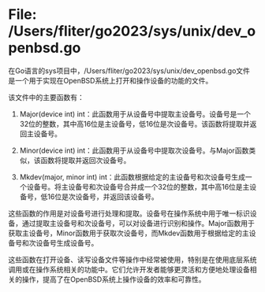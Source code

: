 # File: /Users/fliter/go2023/sys/unix/dev_openbsd.go

在Go语言的sys项目中，/Users/fliter/go2023/sys/unix/dev_openbsd.go文件是一个用于实现在OpenBSD系统上打开和操作设备的功能的文件。

该文件中的主要函数有：

1. Major(device int) int：此函数用于从设备号中提取主设备号。设备号是一个32位的整数，其中高16位是主设备号，低16位是次设备号。该函数将提取并返回主设备号。

2. Minor(device int) int：此函数用于从设备号中提取次设备号。与Major函数类似，该函数将提取并返回次设备号。

3. Mkdev(major, minor int) int：此函数根据给定的主设备号和次设备号生成一个设备号。将主设备号和次设备号合并成一个32位的整数，其中高16位是主设备号，低16位是次设备号，并返回该设备号。

这些函数的作用是对设备号进行处理和提取。设备号在操作系统中用于唯一标识设备，通过提取主设备号和次设备号，可以对设备进行识别和操作。Major函数用于获取主设备号，Minor函数用于获取次设备号，而Mkdev函数用于根据给定的主设备号和次设备号生成设备号。

这些函数在打开设备、读写设备文件等操作中经常被使用，特别是在使用底层系统调用或在操作系统相关的功能中。它们允许开发者能够更灵活和方便地处理设备相关的操作，提高了在OpenBSD系统上操作设备的效率和可靠性。

